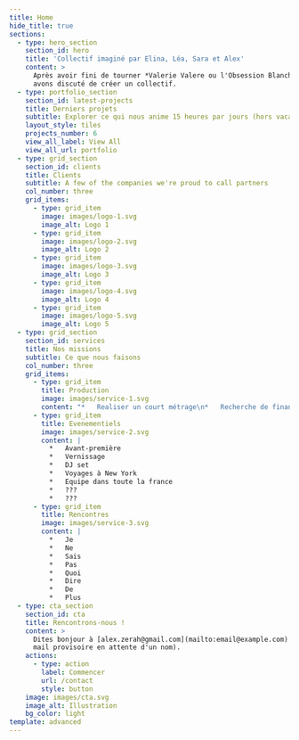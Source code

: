 ```yaml
---
title: Home
hide_title: true
sections:
  - type: hero_section
    section_id: hero
    title: 'Collectif imaginé par Elina, Léa, Sara et Alex'
    content: >
      Après avoir fini de tourner *Valerie Valere ou l'Obsession Blanche*, nous
      avons discuté de créer un collectif.
  - type: portfolio_section
    section_id: latest-projects
    title: Derniers projets
    subtitle: Explorer ce qui nous anime 15 heures par jours (hors vacances)
    layout_style: tiles
    projects_number: 6
    view_all_label: View All
    view_all_url: portfolio
  - type: grid_section
    section_id: clients
    title: Clients
    subtitle: A few of the companies we're proud to call partners
    col_number: three
    grid_items:
      - type: grid_item
        image: images/logo-1.svg
        image_alt: Logo 1
      - type: grid_item
        image: images/logo-2.svg
        image_alt: Logo 2
      - type: grid_item
        image: images/logo-3.svg
        image_alt: Logo 3
      - type: grid_item
        image: images/logo-4.svg
        image_alt: Logo 4
      - type: grid_item
        image: images/logo-5.svg
        image_alt: Logo 5
  - type: grid_section
    section_id: services
    title: Nos missions
    subtitle: Ce que nous faisons
    col_number: three
    grid_items:
      - type: grid_item
        title: Production
        image: images/service-1.svg
        content: "*   Realiser un court métrage\n*   Recherche de financements\n*   Faire croitre l'experience de stagiaires\n*   (bientot) Produire des clips et musiques\n*   (bientôt) Créer un label\n*   (bientôt) Produire un court métrage\n*   \U0001F680 \U0001F680 \U0001F680 Changer le monde\n"
      - type: grid_item
        title: Evenementiels
        image: images/service-2.svg
        content: |
          *   Avant-première
          *   Vernissage
          *   DJ set
          *   Voyages à New York
          *   Equipe dans toute la france
          *   ???
          *   ???
      - type: grid_item
        title: Rencontres
        image: images/service-3.svg
        content: |
          *   Je
          *   Ne 
          *   Sais
          *   Pas 
          *   Quoi
          *   Dire
          *   De
          *   Plus
  - type: cta_section
    section_id: cta
    title: Rencontrons-nous !
    content: >
      Dites bonjour à [alex.zerah@gmail.com](mailto:email@example.com) ( adresse
      mail provisoire en attente d'un nom).
    actions:
      - type: action
        label: Commencer
        url: /contact
        style: button
    image: images/cta.svg
    image_alt: Illustration
    bg_color: light
template: advanced
---
```

